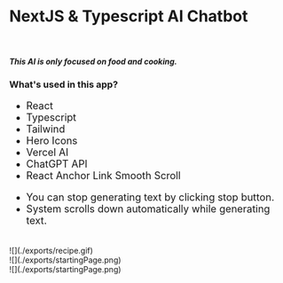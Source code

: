 <h1>NextJS & Typescript AI Chatbot</h1>
<br>
<h5>This AI is only focused on food and cooking. </h5>
<h3>What's used in this app?</h3>
<ul style="font-size: 18px;">
  <li>React</li>
  <li>Typescript</li>
  <li>Tailwind</li>
  <li>Hero Icons</li>
  <li>Vercel AI</li>
  <li>ChatGPT API</li>
  <li>React Anchor Link Smooth Scroll</li>
</ul>

<ul style="font-size: 18px;">
  <li>You can stop generating text by clicking stop button.</li>
  <li>System scrolls down automatically while generating text.</li>
</ul>

<br>
![](./exports/recipe.gif)
<br>
![](./exports/startingPage.png)
<br>
![](./exports/startingPage.png)
<br>
